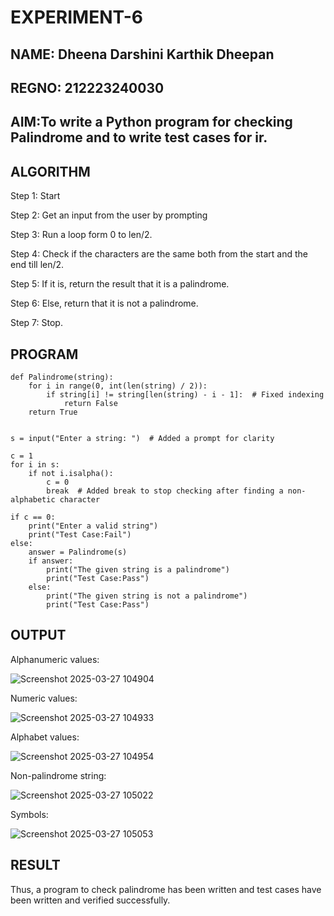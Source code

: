 # EXPERIMENT-6
## NAME: Dheena Darshini Karthik Dheepan
## REGNO: 212223240030
## AIM:To write a Python program for checking Palindrome and to write test cases for ir. 

## ALGORITHM
Step 1: Start

Step 2: Get an input from the user by prompting

Step 3: Run a loop form 0 to len/2.

Step 4: Check if the characters are the same both from the start and the end till len/2.

Step 5: If it is, return the result that it is a palindrome.

Step 6: Else, return that it is not a palindrome.

Step 7: Stop. 

## PROGRAM
~~~
def Palindrome(string):
    for i in range(0, int(len(string) / 2)):
        if string[i] != string[len(string) - i - 1]:  # Fixed indexing
            return False
    return True


s = input("Enter a string: ")  # Added a prompt for clarity

c = 1
for i in s:
    if not i.isalpha():
        c = 0
        break  # Added break to stop checking after finding a non-alphabetic character

if c == 0:
    print("Enter a valid string")
    print("Test Case:Fail")
else:
    answer = Palindrome(s)
    if answer:
        print("The given string is a palindrome")
        print("Test Case:Pass")
    else:
        print("The given string is not a palindrome")
        print("Test Case:Pass") 

~~~

## OUTPUT

Alphanumeric values:

![Screenshot 2025-03-27 104904](https://github.com/user-attachments/assets/d834feef-578f-4be2-9905-c59a88025030)

Numeric values:

![Screenshot 2025-03-27 104933](https://github.com/user-attachments/assets/73468d2a-8b39-46b0-a0d5-431209ae173c)

Alphabet values:

![Screenshot 2025-03-27 104954](https://github.com/user-attachments/assets/027e4bf0-7697-4cae-9f11-7d98192443f8)

Non-palindrome string:

![Screenshot 2025-03-27 105022](https://github.com/user-attachments/assets/b11b70ca-8240-4702-8452-023dd3d2acde)

Symbols:

![Screenshot 2025-03-27 105053](https://github.com/user-attachments/assets/885e5c23-70ee-46a3-bb4f-2c6cbedc1335)



## RESULT
Thus, a program to check palindrome has been written and test cases have been written and verified
successfully. 
